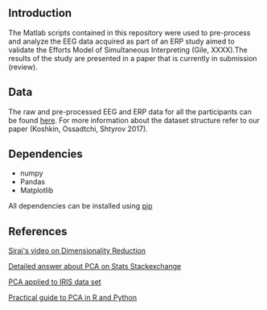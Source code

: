 ## Introduction
The Matlab scripts contained in this repository were used to pre-process and analyze the EEG data acquired as part of an ERP study aimed to validate the Efforts Model of Simultaneous Interpreting (Gile, XXXX).The results of the study are presented in a paper that is currently in submission (review).

## Data
The raw and pre-processed EEG and ERP data for all the participants can be found [here](https://cloud.mail.ru/public/ArTX/x4R4CfqpP). For more information about the dataset structure refer to our paper (Koshkin, Ossadtchi, Shtyrov 2017). 

## Dependencies
* numpy
* Pandas
* Matplotlib

All dependencies can be installed using [pip](https://pip.pypa.io/en/stable/)

## References
[Siraj's video on Dimensionality Reduction](https://www.youtube.com/watch?v=jPmV3j1dAv4&t=281s)

[Detailed answer about PCA on Stats Stackexchange](https://stats.stackexchange.com/questions/2691/making-sense-of-principal-component-analysis-eigenvectors-eigenvalues)

[PCA applied to IRIS data set](https://plot.ly/ipython-notebooks/principal-component-analysis/)

[Practical guide to PCA in R and Python](https://www.analyticsvidhya.com/blog/2016/03/practical-guide-principal-component-analysis-python/)
